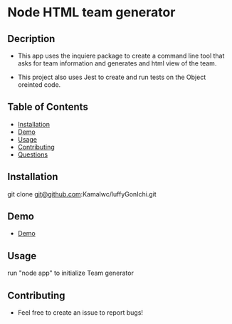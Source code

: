 # Node HTML team generator

## Decription 
* This app uses the inquiere package to create a command line tool that asks for team information and generates and html view of the team.

* This project also uses Jest to create and run tests on the Object oreinted code.

## Table of Contents 
* [Installation](#installation)
* [Demo](#Demo)
* [Usage](#usage)
* [Contributing](#contributing)
* [Questions](#questions)
        
    
## Installation
git clone git@github.com:Kamalwc/luffyGonIchi.git

## Demo 
* [Demo](https://www.youtube.com/watch?v=u_4Qy_wQ9cY&feature=youtu.be)

## Usage
run "node app" to initialize Team generator

## Contributing
* Feel free to create an issue to report bugs!

    
